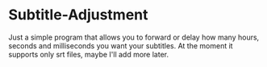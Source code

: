 # Subtitle-Adjustment

Just a simple program that allows you to forward or delay how many hours, seconds and milliseconds you want your subtitles.
At the moment it supports only srt files, maybe I'll add more later.
